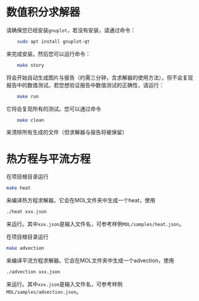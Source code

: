 # 数值积分求解器

请确保您已经安装`gnuplot`，若没有安装，请通过命令：

```bash
    sudo apt install gnuplot-qt
```

来完成安装。然后您可以运行命令：

```bash
    make story
```

将会开始自动生成图片与报告（约需三分钟，含求解器的使用方法），但不会复现报告中的数值测试。若您想验证报告中数值测试的正确性，请运行：

```bash
    make run
```

它将会复现所有的测试。您可以通过命令

```bash
    make clean
```

来清除所有生成的文件（但求解器与报告将被保留）

# 热方程与平流方程

在项目根目录运行

```bash
make heat
```

来编译热方程求解器。它会在MOL文件夹中生成一个heat，使用

```bash
./heat xxx.json
```

来运行。其中`xxx.json`是输入文件名，可参考样例`MOL/samples/heat.json`。

在项目根目录运行

```bash
make advection
```

来编译平流方程求解器。它会在MOL文件夹中生成一个advection，使用

```bash
./advection xxx.json
```

来运行。其中`xxx.json`是输入文件名，可参考样例`MOL/samples/advection.json`。
